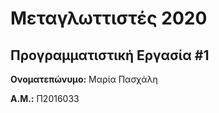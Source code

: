 # Μεταγλωττιστές 2020
## Προγραμματιστική Εργασία #1

**Ονοματεπώνυμο:** Μαρία Πασχάλη

**Α.Μ.:** Π2016033


